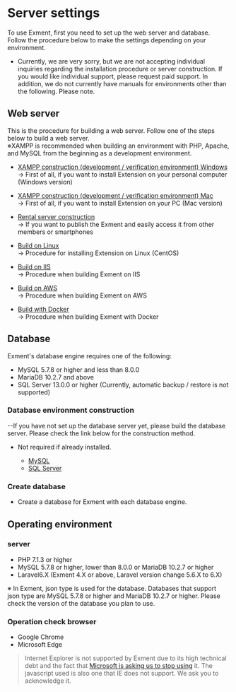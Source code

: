 # Server settings
To use Exment, first you need to set up the web server and database.
Follow the procedure below to make the settings depending on your environment.
* Currently, we are very sorry, but we are not accepting individual inquiries regarding the installation procedure or server construction. If you would like individual support, please request paid support.
In addition, we do not currently have manuals for environments other than the following. Please note.

## Web server
This is the procedure for building a web server. Follow one of the steps below to build a web server.  
※XAMPP is recommended when building an environment with PHP, Apache, and MySQL from the beginning as a development environment.

- [XAMPP construction (development / verification environment) Windows](/install_xampp)  
→ First of all, if you want to install Extension on your personal computer (Windows version)

- [XAMPP construction (development / verification environment) Mac](/install_xampp_mac)  
→ First of all, if you want to install Extension on your PC (Mac version)

- [Rental server construction](/install_rental)  
→ If you want to publish the Exment and easily access it from other members or smartphones

- [Build on Linux](/install_linux)  
→ Procedure for installing Extension on Linux (CentOS)

- [Build on IIS](/install_iis)  
→ Procedure when building Exment on IIS

- [Build on AWS](/install_aws)  
→ Procedure when building Exment on AWS

- [Build with Docker](/install_docker)  
→ Procedure when building Exment with Docker

## Database
Exment's database engine requires one of the following:

- MySQL 5.7.8 or higher and less than 8.0.0
- MariaDB 10.2.7 and above
- SQL Server 13.0.0 or higher (Currently, automatic backup / restore is not supported)

### Database environment construction
--If you have not set up the database server yet, please build the database server.
Please check the link below for the construction method.
* Not required if already installed.

     - [MySQL](/install_mysql)
     - [SQL Server](/install_sqlserver)

### Create database

- Create a database for Exment with each database engine.

## Operating environment
### server
- PHP 7.1.3 or higher
- MySQL 5.7.8 or higher, lower than 8.0.0 or MariaDB 10.2.7 or higher
- Laravel6.X (Exment 4.X or above, Laravel version change 5.6.X to 6.X)

<span class="red">※ In Exment, json type is used for the database. Databases that support json type are MySQL 5.7.8 or higher and MariaDB 10.2.7 or higher. Please check the version of the database you plan to use.</span>

### Operation check browser
- Google Chrome
- Microsoft Edge

> Internet Explorer is not supported by Exment due to its high technical debt and the fact that [Microsoft is asking us to stop using](https:/panese.engadget.com/2019/02/08/internet-explorer-ie/) it.
The javascript used is also one that IE does not support. We ask you to acknowledge it.